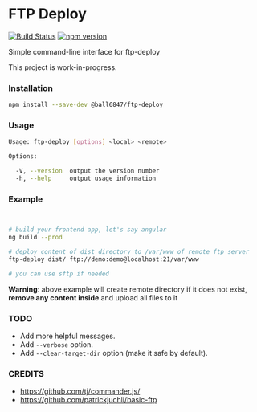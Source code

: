 # FTP Deploy

[![Build Status](https://travis-ci.org/ball6847/ftp-deploy.svg?branch=master)](https://travis-ci.org/ball6847/ftp-deploy)
[![npm version](https://img.shields.io/npm/v/@ball6847/ftp-deploy.svg)](https://www.npmjs.com/package/@ball6847/ftp-deploy)

Simple command-line interface for ftp-deploy

This project is work-in-progress.

### Installation

```sh
npm install --save-dev @ball6847/ftp-deploy
```

### Usage

```sh
Usage: ftp-deploy [options] <local> <remote>

Options:

  -V, --version  output the version number
  -h, --help     output usage information
```

### Example

```sh


# build your frontend app, let's say angular
ng build --prod

# deploy content of dist directory to /var/www of remote ftp server
ftp-deploy dist/ ftp://demo:demo@localhost:21/var/www

# you can use sftp if needed
```

**Warning**: above example will create remote directory if it does not exist, **remove any content inside** and upload all files to it

### TODO

- Add more helpful messages.
- Add `--verbose` option.
- Add `--clear-target-dir` option (make it safe by default).

### CREDITS

- https://github.com/tj/commander.js/
- https://github.com/patrickjuchli/basic-ftp
